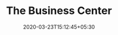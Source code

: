 ---
title: "The Business Center"
image: /images/websites/tbc-port.jpg
tags: ["websites"]
description: "https://www.tbchealthcare.com/"
date: 2020-03-23T15:12:45+05:30
draft: false
---